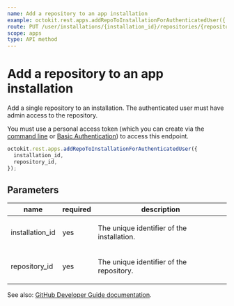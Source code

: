 ```yaml
---
name: Add a repository to an app installation
example: octokit.rest.apps.addRepoToInstallationForAuthenticatedUser({ installation_id, repository_id })
route: PUT /user/installations/{installation_id}/repositories/{repository_id}
scope: apps
type: API method
---
```


# Add a repository to an app installation

Add a single repository to an installation. The authenticated user must have admin access to the repository.

You must use a personal access token (which you can create via the [command line](https://docs.github.com/github/authenticating-to-github/creating-a-personal-access-token) or [Basic Authentication](https://docs.github.com/rest/overview/other-authentication-methods#basic-authentication)) to access this endpoint.

```js
octokit.rest.apps.addRepoToInstallationForAuthenticatedUser({
  installation_id,
  repository_id,
});
```

## Parameters

<table>
  <thead>
    <tr>
      <th>name</th>
      <th>required</th>
      <th>description</th>
    </tr>
  </thead>
  <tbody>
    <tr><td>installation_id</td><td>yes</td><td>

The unique identifier of the installation.

</td></tr>
<tr><td>repository_id</td><td>yes</td><td>

The unique identifier of the repository.

</td></tr>
  </tbody>
</table>

See also: [GitHub Developer Guide documentation](https://docs.github.com/rest/reference/apps#add-a-repository-to-an-app-installation).
